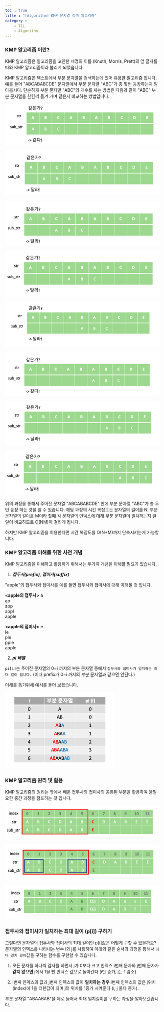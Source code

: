 ```yaml
---
toc : true
title : "[Algorithm] KMP 문자열 검색 알고리즘"
category : 
    - TIL
    - Algorithm
---
```

### KMP 알고리즘 이란?
KMP 알고리즘은 알고리즘을 고안한 세명의 이름 $($Knuth, Morris, Prett)의 앞 글자를 따와 KMP 알고리즘이라 불리게 되었습니다.

KMP 알고리즘은 텍스트에서 부분 문자열을 검색하는데 있어 유용한 알고리즘 입니다.
예를 들어 "ABCABABCDE" 문자열에서 부분 문자열 "ABC"가 총 몇번 등장하는지 알아봅시다. 단순하게 부분 문자열 "ABC"의 개수를 새는 방법은 다음과 같이 "ABC" 부분 문자열을 한칸씩 옮겨 가며 같은지 비교하는 방법입니다.

![check_substr-1](/assets/images/algo/check_substr-1.png)

![check_substr-2](/assets/images/algo/check_substr-2.png)

![check_substr-3](/assets/images/algo/check_substr-3.png)

![check_substr-4](/assets/images/algo/check_substr-4.png)

![check_substr-5](/assets/images/algo/check_substr-5.png)

![check_substr-6](/assets/images/algo/check_substr-6.png)

![check_substr-7](/assets/images/algo/check_substr-7.png)

![check_substr-8](/assets/images/algo/check_substr-8.png)

위의 과정을 통해서 주어진 문자열 "ABCABABCDE" 안에 부분 문자열 "ABC"가 총 두번 등장 하는 것을 알 수 있습니다. 해당 과정의 시간 복잡도는 문자열의 길이를 N, 부분 문자열의 길이를 M이라 할때 각 문자열의 인덱스에 대해 부분 문자열이 일치하는지 일일이 비교하므로 O$($NM)이 걸리게 됩니다. 

하지만 KMP 알고리즘을 이용한다면 시간 복잡도를 O$($N+M)까지 단축시키는게 가능합니다.

### KMP 알고리즘 이해를 위한 사전 개념
KMP 알고리즘을 이해하고 활용하기 위해서는 두가지 개념을 이해할 필요가 있습니다.

1. **<i>접두사$($prefix), 접미사$($suffix)</i>**

"apple"의 접두사와 접미사를 예를 들면 접두사와 접미사에 대해 이해될 것 입니다.

**<apple의 접두사>**
a
<br>
ap
<br>
app
<br>
appl
<br>
apple

**<apple의 접미사>**
e
<br>
le
<br>
ple
<br>
pple
<br>
apple

2. **<i>pi 배열</i>**

`pi[i]`는 주어진 문자열의 0~i 까지의 부분 문자열 중에서 `접두사와 접미사가 일치하는 최대 길이 입니다.`
(이때 prefix가 0~i  까지의 부분 문자열과 같으면 안된다.)

이해를 돕기위해 예시를 들어 보겠습니다.

![pi배열](/assets/images/algo/piarray.png)

### KMP 알고리즘 원리 및 활용

KMP 알고리즘의 원리는 앞에서 배운 접두사와 접미사의 공통된 부분을 활용하여 불필요한 중간 과정을 점프하는 것 입니다.

![kmp](/assets/images/algo/kmp-2.png)



![kmp](/assets/images/algo/kmp-1.png)

![kmp](/assets/images/algo/kmp-3.png)

### 접두사와 접미사가 일치하는 최대 길이 $($p[i]) 구하기
그렇다면 문자열의 접두사와 접미사의 최대 길이인 p[i]값은 어떻게 구할 수 있을까요?
문자열의 인덱스를 나타내는 변수 i와 j를 사용하여 아래와 같은 순서의 과정을 통해서 `최대 일치 길이`값을 구하는 함수를 구현할 수 있습니다.

1. 모든 문자를 하나씩 검사를 하면서 j가 0보다 크고 인덱스 i번째 문자와 j번째 문자가 **같지 않으면** j에서 1을 뺀 인덱스 값으로 돌아간다 $($i만 증가, j는 1 감소).

2. i번째 인덱스의 값과 j번째 인덱스의 값이 **일치하는 경우** i번째 인덱스의 값은 j위치 $($index)에 1을 더한값이 되며 j의 위치를 1증가 시켜준다 $($i, j 둘다 증가).

부분 문자열 "ABAABAB"을 예로 들어서 최대 일치길이를 구하는 과정을 알아보겠습니다.








